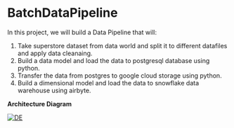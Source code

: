 # BatchDataPipeline
In this project, we will build a Data Pipeline that will:
1. Take superstore dataset from data world and split it to different datafiles and apply data cleanaing.
2. Build a data model and load the data to postgresql database using python.
3. Transfer the data from postgres to google cloud storage using python.
4. Build a dimensional model and load the data to snowflake data warehouse using airbyte.

**Architecture Diagram**


[
![DE](https://user-images.githubusercontent.com/39027056/196196234-8b6b9ff4-575c-4428-abc2-5dbfc6fcaef9.png)
](url)
